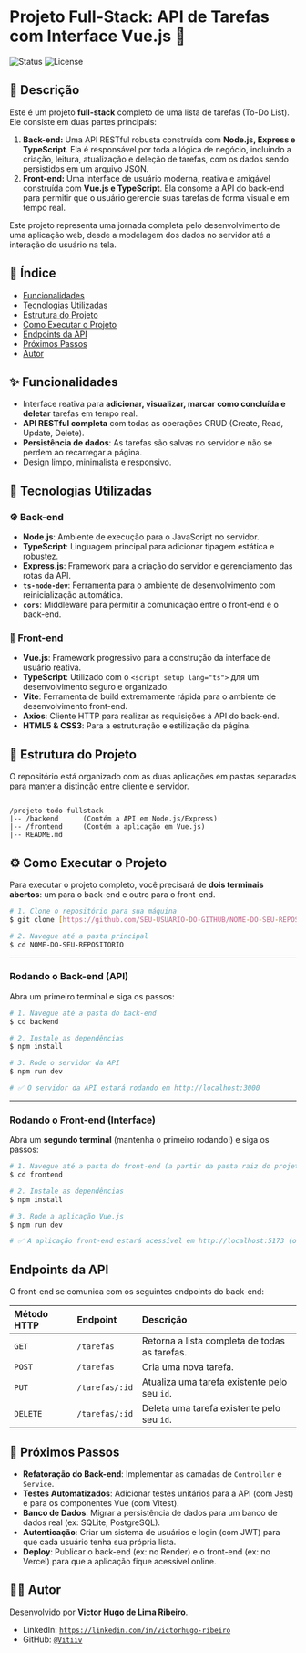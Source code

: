 # Projeto Full-Stack: API de Tarefas com Interface Vue.js 📝

![Status](https://img.shields.io/badge/status-conclu%C3%ADdo-green)
![License](https://img.shields.io/badge/license-MIT-blue)

## 📄 Descrição

Este é um projeto **full-stack** completo de uma lista de tarefas (To-Do List). Ele consiste em duas partes principais:

1.  **Back-end:** Uma API RESTful robusta construída com **Node.js, Express e TypeScript**. Ela é responsável por toda a lógica de negócio, incluindo a criação, leitura, atualização e deleção de tarefas, com os dados sendo persistidos em um arquivo JSON.
2.  **Front-end:** Uma interface de usuário moderna, reativa e amigável construída com **Vue.js e TypeScript**. Ela consome a API do back-end para permitir que o usuário gerencie suas tarefas de forma visual e em tempo real.

Este projeto representa uma jornada completa pelo desenvolvimento de uma aplicação web, desde a modelagem dos dados no servidor até a interação do usuário na tela.

## 📖 Índice

* [Funcionalidades](#-funcionalidades)
* [Tecnologias Utilizadas](#-tecnologias-utilizadas)
* [Estrutura do Projeto](#-estrutura-do-projeto)
* [Como Executar o Projeto](#-como-executar-o-projeto)
* [Endpoints da API](#-endpoints-da-api)
* [Próximos Passos](#-próximos-passos)
* [Autor](#-autor)

## ✨ Funcionalidades

- Interface reativa para **adicionar, visualizar, marcar como concluída e deletar** tarefas em tempo real.
- **API RESTful completa** com todas as operações CRUD (Create, Read, Update, Delete).
- **Persistência de dados**: As tarefas são salvas no servidor e não se perdem ao recarregar a página.
- Design limpo, minimalista e responsivo.

## 🚀 Tecnologias Utilizadas

### ⚙️ Back-end
* **Node.js**: Ambiente de execução para o JavaScript no servidor.
* **TypeScript**: Linguagem principal para adicionar tipagem estática e robustez.
* **Express.js**: Framework para a criação do servidor e gerenciamento das rotas da API.
* **`ts-node-dev`**: Ferramenta para o ambiente de desenvolvimento com reinicialização automática.
* **`cors`**: Middleware para permitir a comunicação entre o front-end e o back-end.

### 🎨 Front-end
* **Vue.js**: Framework progressivo para a construção da interface de usuário reativa.
* **TypeScript**: Utilizado com o `<script setup lang="ts">` для um desenvolvimento seguro e organizado.
* **Vite**: Ferramenta de build extremamente rápida para o ambiente de desenvolvimento front-end.
* **Axios**: Cliente HTTP para realizar as requisições à API do back-end.
* **HTML5 & CSS3**: Para a estruturação e estilização da página.

## 📁 Estrutura do Projeto

O repositório está organizado com as duas aplicações em pastas separadas para manter a distinção entre cliente e servidor.

```

/projeto-todo-fullstack
|-- /backend      (Contém a API em Node.js/Express)
|-- /frontend     (Contém a aplicação em Vue.js)
|-- README.md

````

## ⚙️ Como Executar o Projeto

Para executar o projeto completo, você precisará de **dois terminais abertos**: um para o back-end e outro para o front-end.

```bash
# 1. Clone o repositório para sua máquina
$ git clone [https://github.com/SEU-USUARIO-DO-GITHUB/NOME-DO-SEU-REPOSITORIO.git](https://github.com/SEU-USUARIO-DO-GITHUB/NOME-DO-SEU-REPOSITORIO.git)

# 2. Navegue até a pasta principal
$ cd NOME-DO-SEU-REPOSITORIO
```

-----

### Rodando o Back-end (API)

Abra um primeiro terminal e siga os passos:

```bash
# 1. Navegue até a pasta do back-end
$ cd backend

# 2. Instale as dependências
$ npm install

# 3. Rode o servidor da API
$ npm run dev

# ✅ O servidor da API estará rodando em http://localhost:3000
```

-----

### **Rodando o Front-end (Interface)**

Abra um **segundo terminal** (mantenha o primeiro rodando\!) e siga os passos:

```bash
# 1. Navegue até a pasta do front-end (a partir da pasta raiz do projeto)
$ cd frontend

# 2. Instale as dependências
$ npm install

# 3. Rode a aplicação Vue.js
$ npm run dev

# ✅ A aplicação front-end estará acessível em http://localhost:5173 (ou outra porta indicada no terminal)
```


## Endpoints da API

O front-end se comunica com os seguintes endpoints do back-end:

| Método HTTP | Endpoint | Descrição |
| :--- | :--- | :--- |
| `GET` | `/tarefas` | Retorna a lista completa de todas as tarefas. |
| `POST` | `/tarefas` | Cria uma nova tarefa. |
| `PUT` | `/tarefas/:id` | Atualiza uma tarefa existente pelo seu `id`. |
| `DELETE`| `/tarefas/:id`| Deleta uma tarefa existente pelo seu `id`. |

## 🔮 Próximos Passos

  - **Refatoração do Back-end**: Implementar as camadas de `Controller` e `Service`.
  - **Testes Automatizados**: Adicionar testes unitários para a API (com Jest) e para os componentes Vue (com Vitest).
  - **Banco de Dados**: Migrar a persistência de dados para um banco de dados real (ex: SQLite, PostgreSQL).
  - **Autenticação**: Criar um sistema de usuários e login (com JWT) para que cada usuário tenha sua própria lista.
  - **Deploy**: Publicar o back-end (ex: no Render) e o front-end (ex: no Vercel) para que a aplicação fique acessível online.

## 👨‍💻 Autor

Desenvolvido por **Victor Hugo de Lima Ribeiro**.

  - LinkedIn: [`https://linkedin.com/in/victorhugo-ribeiro`](linkedin.com/in/victorhugo-ribeiro)
  - GitHub: [`@Vitiiv`](https://github.com/Vitiiv)

<!-- end list -->
